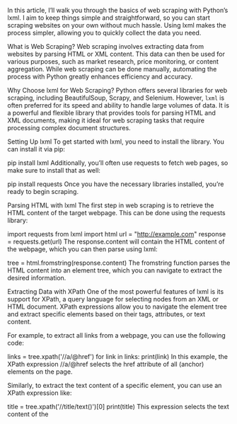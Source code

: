 In this article, I’ll walk you through the basics of web scraping with Python’s lxml. I aim to keep things simple and straightforward, so you can start scraping websites on your own without much hassle. Using lxml makes the process simpler, allowing you to quickly collect the data you need.

What is Web Scraping?
Web scraping involves extracting data from websites by parsing HTML or XML content. This data can then be used for various purposes, such as market research, price monitoring, or content aggregation. While web scraping can be done manually, automating the process with Python greatly enhances efficiency and accuracy.

Why Choose lxml for Web Scraping?
Python offers several libraries for web scraping, including BeautifulSoup, Scrapy, and Selenium. However, `lxml` is often preferred for its speed and ability to handle large volumes of data. It is a powerful and flexible library that provides tools for parsing HTML and XML documents, making it ideal for web scraping tasks that require processing complex document structures.

Setting Up lxml
To get started with lxml, you need to install the library. You can install it via pip:

pip install lxml
Additionally, you’ll often use requests to fetch web pages, so make sure to install that as well:

pip install requests
Once you have the necessary libraries installed, you’re ready to begin scraping.

Parsing HTML with lxml
The first step in web scraping is to retrieve the HTML content of the target webpage. This can be done using the requests library:

import requests
from lxml import html
url = "http://example.com"
response = requests.get(url)
The response.content will contain the HTML content of the webpage, which you can then parse using lxml:

tree = html.fromstring(response.content)
The fromstring function parses the HTML content into an element tree, which you can navigate to extract the desired information.

Extracting Data with XPath
One of the most powerful features of lxml is its support for XPath, a query language for selecting nodes from an XML or HTML document. XPath expressions allow you to navigate the element tree and extract specific elements based on their tags, attributes, or text content.

For example, to extract all links from a webpage, you can use the following code:

links = tree.xpath('//a/@href')
for link in links:
print(link)
In this example, the XPath expression //a/@href selects the href attribute of all <a> (anchor) elements on the page.

Similarly, to extract the text content of a specific element, you can use an XPath expression like:

title = tree.xpath('//title/text()')[0]
print(title)
This expression selects the text content of the <title> element, which typically contains the title of the webpage.

Handling Complex Webpages
Webpages often have complex structures with nested elements, making it challenging to extract the required information. However, lxml simplifies this task by allowing you to chain multiple XPath expressions.

Consider a webpage with a list of products, each containing a name, price, and link. You can extract this data with the following code:

products = tree.xpath('//div[@class="product"]')
for product in products:
name = product.xpath('.//h2[@class="name"]/text()')[0]
price = product.xpath('.//span[@class="price"]/text()')[0]
link = product.xpath('.//a/@href')[0]
print(f"Product Name: {name}, Price: {price}, Link: {link}")
In this example, the //div[@class=”product”] XPath expression selects all product containers, and the subsequent expressions extract the name, price, and link for each product.

Handling JavaScript-Generated Content
One limitation of lxml is that it cannot process JavaScript-generated content directly, as it only parses the static HTML content. If the data you need is loaded dynamically via JavaScript, you have a few options:

Use Selenium: Selenium is a web automation tool that can render JavaScript and interact with the page as a human user would. While slower than lxml, it allows you to scrape content that is otherwise inaccessible.
Analyze Network Requests: Sometimes, JavaScript on a page makes HTTP requests to APIs to fetch data. By inspecting the network traffic in your browser’s developer tools, you can identify these requests and replicate them using requests.
Use Splash or Puppeteer: These are headless browsers that can render JavaScript content and interact with web pages programmatically. Both tools can be integrated with Python for scraping dynamic content. If you are not sure whether to choose Selenium or Puppeteer, read our comparison article.
Read more about scraping dynamic content here.

Handling Form Submissions and Sessions
Some websites require you to interact with forms or maintain a session to access certain content. lxml can handle these scenarios with a little help from the requests library.

To submit a form, you need to inspect the form fields and submit the data programmatically:

form_data = {
'username': 'your_username',
'password': 'your_password'
}
response = requests.post('http://example.com/login', data=form_data)
After submitting the form, you can continue scraping as usual, with the requests session handling cookies and maintaining the session state.

Best Practices for Web Scraping
Web scraping, while powerful, comes with ethical and legal considerations. Here are some best practices to follow:

Respect Robots.txt: Always check the website’s robots.txt file to see which pages are allowed to be scraped.
Rate Limiting: Avoid sending too many requests in a short time frame, as this can overload the server and result in your IP being blocked. Implement rate limiting and random delays between requests.
User-Agent: Use a custom User-Agent header to mimic a real browser. Some websites block requests with default headers.
Check Legalities: Ensure that your scraping activities comply with the website’s terms of service and local laws.
Conclusion
Using Python’s lxml library for web scraping is a highly effective method to extract data from websites. The library is known for its speed and strong support for XPath, making it easier to navigate through HTML and XML documents. If you follow the steps provided, you can start web scraping quickly and efficiently, enabling you to gather and analyze web data with ease.

It’s important to always scrape websites responsibly and ethically, adhering to their terms of service. When done correctly, lxml can be a powerful tool in your data collection and analysis efforts. I personally find it to be an essential part of my toolkit, and I believe you will too.
